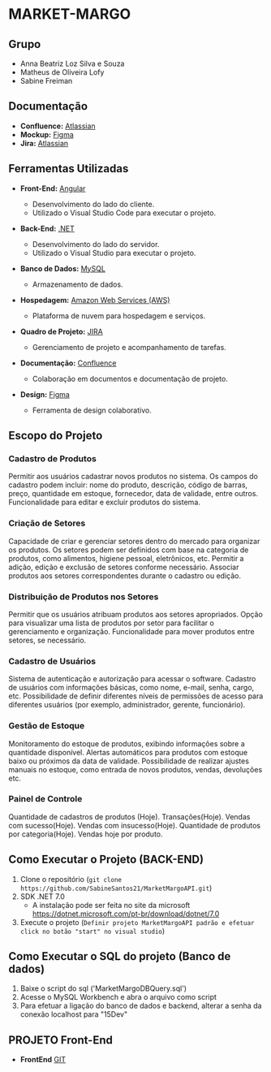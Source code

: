 # MARKET-MARGO
## Grupo
* Anna Beatriz Loz Silva e Souza
* Matheus de Oliveira Lofy
* Sabine Freiman

## Documentação

- **Confluence:** [Atlassian](https://fazacontecer.atlassian.net/l/cp/fjNC3Qq5)
- **Mockup:** [Figma](https://www.figma.com/file/oa58F9D91d7wWF2Xr7UyeU/Market-Margo?type=design&node-id=0-1&mode=design)
- **Jira:**  [Atlassian](https://fazacontecer.atlassian.net/jira/core/projects/MARK/board)

## Ferramentas Utilizadas

- **Front-End:** [Angular](https://angular.io/)
  - Desenvolvimento do lado do cliente.
  - Utilizado o Visual Studio Code para executar o projeto.

- **Back-End:** [.NET](https://dotnet.microsoft.com/)
  - Desenvolvimento do lado do servidor.
  - Utilizado o Visual Studio para executar o projeto.

- **Banco de Dados:** [MySQL](https://www.mysql.com/)
  - Armazenamento de dados.

- **Hospedagem:** [Amazon Web Services (AWS)](https://aws.amazon.com/)
  - Plataforma de nuvem para hospedagem e serviços.

- **Quadro de Projeto:** [JIRA](https://www.atlassian.com/software/jira)
  - Gerenciamento de projeto e acompanhamento de tarefas.

- **Documentação:** [Confluence](https://www.atlassian.com/software/confluence)
  - Colaboração em documentos e documentação de projeto.

- **Design:** [Figma](https://www.figma.com/)
  - Ferramenta de design colaborativo.

## Escopo do Projeto

### Cadastro de Produtos

Permitir aos usuários cadastrar novos produtos no sistema. Os campos do cadastro podem incluir: nome do produto, descrição, código de barras, preço, quantidade em estoque, fornecedor, data de validade, entre outros. Funcionalidade para editar e excluir produtos do sistema.

### Criação de Setores

Capacidade de criar e gerenciar setores dentro do mercado para organizar os produtos. Os setores podem ser definidos com base na categoria de produtos, como alimentos, higiene pessoal, eletrônicos, etc. Permitir a adição, edição e exclusão de setores conforme necessário. Associar produtos aos setores correspondentes durante o cadastro ou edição.

### Distribuição de Produtos nos Setores

Permitir que os usuários atribuam produtos aos setores apropriados. Opção para visualizar uma lista de produtos por setor para facilitar o gerenciamento e organização. Funcionalidade para mover produtos entre setores, se necessário.

### Cadastro de Usuários

Sistema de autenticação e autorização para acessar o software. Cadastro de usuários com informações básicas, como nome, e-mail, senha, cargo, etc. Possibilidade de definir diferentes níveis de permissões de acesso para diferentes usuários (por exemplo, administrador, gerente, funcionário).

### Gestão de Estoque

Monitoramento do estoque de produtos, exibindo informações sobre a quantidade disponível. Alertas automáticos para produtos com estoque baixo ou próximos da data de validade. Possibilidade de realizar ajustes manuais no estoque, como entrada de novos produtos, vendas, devoluções etc.

### Painel de Controle

Quantidade de cadastros de produtos (Hoje). Transações(Hoje). Vendas com sucesso(Hoje). Vendas com insucesso(Hoje). Quantidade de produtos por categoria(Hoje). Vendas hoje por produto. 


## Como Executar o Projeto (BACK-END)

1. Clone o repositório (`git clone https://github.com/SabineSantos21/MarketMargoAPI.git`)
2. SDK .NET 7.0
   * A instalação pode ser feita no site da microsoft https://dotnet.microsoft.com/pt-br/download/dotnet/7.0
4. Execute o projeto (`Definir projeto MarketMargoAPI padrão e efetuar click no botão "start" no visual studio`)

## Como Executar o SQL do projeto (Banco de dados)

1. Baixe o script do sql ('MarketMargoDBQuery.sql')
2. Acesse o MySQL Workbench e abra o arquivo como script
3. Para efetuar a ligação do banco de dados e backend, alterar a senha da conexão localhost para "15Dev"
## PROJETO Front-End

- **FrontEnd** [GIT](https://github.com/AnnaBLoz/market-margo)
